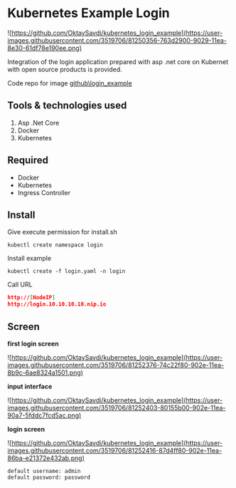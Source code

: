 
# Kubernetes Example Login

![https://github.com/OktaySavdi/kubernetes_login_example](https://user-images.githubusercontent.com/3519706/81250356-763d2900-9029-11ea-8e30-61df78e190ee.png)

Integration of the login application prepared with asp .net core on Kubernet with open source products is provided.

Code repo for image  [github\login_example](https://github.com/OktaySavdi/login_example)

## [](https://github.com/OktaySavdi/kubernetes_login_example)Tools & technologies used

1.  Asp .Net Core
2.  Docker
3. Kubernetes

## [](https://github.com/OktaySavdi/kubernetes_login_example) Required

-   Docker
-   Kubernetes
-   Ingress Controller

## [](https://github.com/OktaySavdi/kubernetes_login_example) Install

Give execute permission for install.sh
```
kubectl create namespace login
```
Install example
```
kubectl create -f login.yaml -n login
```

Call URL
```json
http://[NodeIP]
http://login.10.10.10.10.nip.io
```
## [](https://github.com/OktaySavdi/kubernetes_login_example) Screen
**first login screen** 

![https://github.com/OktaySavdi/kubernetes_login_example](https://user-images.githubusercontent.com/3519706/81252376-74c22f80-902e-11ea-8b9c-6ae8324a1501.png)

**input interface**

![https://github.com/OktaySavdi/kubernetes_login_example](https://user-images.githubusercontent.com/3519706/81252403-80155b00-902e-11ea-90a7-5fddc7fcd5ac.png)

**login screen**

![https://github.com/OktaySavdi/kubernetes_login_example](https://user-images.githubusercontent.com/3519706/81252416-87d4ff80-902e-11ea-86ba-e21372e432ab.png)

```
default username: admin
default password: password
```
